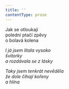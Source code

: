 ```yaml
---
title: ''
contentType: prose
---
```


  

Jak se otloukají  
polední ptačí zpěvy  
o bolavá kolena

_I já jsem lítala vysoko  
švitorky  
a rozdávala se z lásky_

_Taky jsem tenkrát nevěděla  
že dole číhají kořeny  
a hlína_
